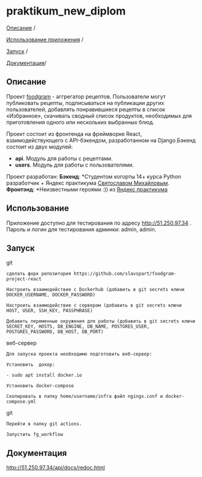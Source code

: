 # praktikum_new_diplom
[Описание](#описание) /

[Использование приложения](#использование) /

[Запуск](#запуск) /

[Документация](#документация)/

## Описание
Проект [foodgram](https://github.com/slavspart/foodgram-project-react) - аггрегатор рецептов. 
Пользователи могут публиковать рецепты, подписываться на публикации других пользователей, добавлять понравившиеся рецепты в список «Избранное», скачивать сводный список продуктов, необходимых для приготовления одного или нескольких выбранных блюд.

Проект состоит из фронтенда на фреймворке React, взаимодействующего с API-бэкендом, разработанном на Django.Бэкенд состоит из двух модулей:
  - **api**. Модуль для работы с рецептами.
  - **users**. Модуль для работы с пользователями.

Проект разработан:
  **Бэкенд**:
*Cтудентом когорты 14+ курса Python разработчик + Яндекс практикума <a href="https://github.com/slavspart" target="_blank">Святославом Михайловым</a>.
  **Фронтэнд**:
*Неизвестными героями :)) из  <a href="https://practicum.yandex.ru" target="_blank">Яндекс практикума</a>

## Использование

Приложение доступно для тестирования по адресу <a href="http://51.250.97.34" target="_blank"> http://51.250.97.34 </a>. Пароль и логин для тестирования админки: admin, admin.

## Запуск
git
``` 
сделать форк репозитория https://github.com/slavspart/foodgram-project-react

Настроить взаимодействие с Dockerhub (добавить в git secrets ключи DOCKER_USERNAME, DOCKER_PASSWORD)

Настроить взаимодействие с сервером (добавить в git secrets ключи HOST, USER, SSH_KEY, PASSPHRASE)

Добавить переменные окружения для работы (добавить в git secrets ключи SECRET_KEY, HOSTS, DB_ENGINE, DB_NAME, POSTGRES_USER, POSTGRES_PASSWORD, DB_HOST, DB_PORT)
```
  
веб-сервер
```
Для запуска проекта необходимо подготовить веб-сервер:

Установить  докер:

- sudo apt install docker.io

Установить docker-compose

Скопировать в папку home/username/infra файл ngingx.conf и docker-compose.yml

```

git
``` 
Перейти в папку git actions.

Запустить fg_workflow
```

## Документация

<a href="http://51.250.97.34" target="_blank">http://51.250.97.34/api/docs/redoc.html</a>